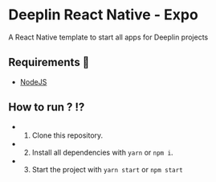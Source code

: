 # Deeplin React Native - Expo

A React Native template to start all apps for Deeplin projects

## Requirements 🔧

- [NodeJS](https://nodejs.org)

## How to run ? ⁉️

- 1. Clone this repository.
- 2. Install all dependencies with `yarn` or `npm i`.
- 3. Start the project with `yarn start` or `npm start`